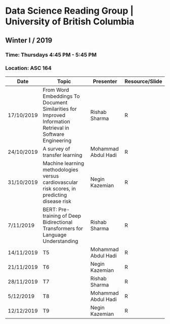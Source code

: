 # Data Science Reading Group | University of British Columbia

## Winter I / 2019

### Time: Thursdays 4:45 PM - 5:45 PM

### Location: ASC 164

Date | Topic | Presenter | Resource/Slide
--- | --- | --- | ---
17/10/2019 | From Word Embeddings To Document Similarities for Improved Information Retrieval in Software Engineering | Rishab Sharma | R
24/10/2019 | A survey of transfer learning | Mohammad Abdul Hadi | R
31/10/2019 | Machine learning methodologies versus cardiovascular risk scores, in predicting disease risk | Negin Kazemian | R
7/11/2019 | BERT: Pre-training of Deep Bidirectional Transformers for Language Understanding | Rishab Sharma | R
14/11/2019 | T5 | Mohammad Abdul Hadi| R
21/11/2019 | T6 | Negin Kazemian | R
28/11/2019 | T7 | Rishab Sharma | R
5/12/2019 | T8 | Mohammad Abdul Hadi | R
12/12/2019 | T9 | Negin Kazemian | R
